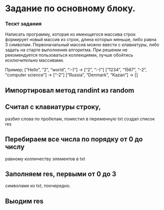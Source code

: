 # Задание по основному блоку.
### Тескт задания 
Написать программу, которая из имеющегося массива строк формирует новый массив из строк, длина которых меньше, либо равна 3 символам.
Первоначальный массив можно ввести с клавиатуры, либо задать на старте выполнения алгоритма. 
При решении не рекомендуется пользоваться коллекциями, лучше обойтись исключительно массивами.

Пример;
[“Hello”, “2”, “world”, “:-)”] → [“2”, “:-)”]
[“1234”, “1567”, “-2”, “computer science”] → [“-2”]
[“Russia”, “Denmark”, “Kazan”] → []

## Импортировал метод randint из random

## Считал с клавиатуры строку, 
разбил слова по пробелам, поместил в переменную txt
создал список res

## Перебираем все числа по порядку от 0 до числу
 равному колличеству элементов в txt

 ## Заполняем res, первыми от 0 до 3
 символами из txt, поочередно.

## Выодим res
